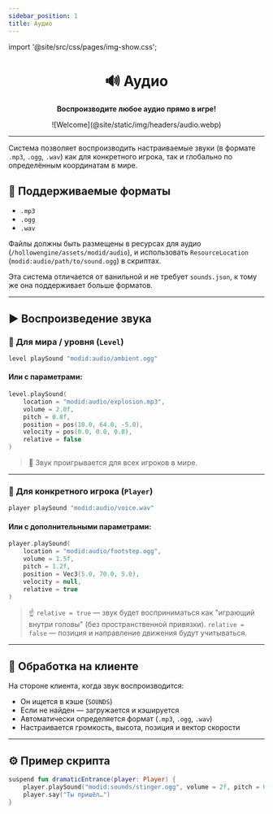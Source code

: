 ```yaml
---
sidebar_position: 1
title: Аудио
---
```


import '@site/src/css/pages/img-show.css';

<div align="center">

# 🔊 Аудио

**Воспроизводите любое аудио прямо в игре!**

<link rel="prefetch" as="image" href="@site/static/img/headers/audio.webp" />
<div className="cont"><div className="show" id="mask">
![Welcome](@site/static/img/headers/audio.webp)
</div></div>

---

</div>

Система позволяет воспроизводить настраиваемые звуки (в формате `.mp3`, `.ogg`, `.wav`) как для конкретного игрока, так и глобально по определённым координатам в мире.

## 📁 Поддерживаемые форматы

* `.mp3`
* `.ogg`
* `.wav`

Файлы должны быть размещены в ресурсах для аудио (`/hollowengine/assets/modid/audio`), и использовать `ResourceLocation` (`modid:audio/path/to/sound.ogg`) в скриптах.

Эта система отличается от ванильной и не требует `sounds.json`, к тому же она поддерживает больше форматов.

---

## ▶️ Воспроизведение звука

### 📌 Для мира / уровня (`Level`)

```kotlin
level playSound "modid:audio/ambient.ogg"
```

#### Или с параметрами:

```kotlin
level.playSound(
    location = "modid:audio/explosion.mp3",
    volume = 2.0f,
    pitch = 0.8f,
    position = pos(10.0, 64.0, -5.0),
    velocity = pos(0.0, 0.0, 0.0),
    relative = false
)
```

> 🔄 Звук проигрывается для всех игроков в мире.

---

### 👤 Для конкретного игрока (`Player`)

```kotlin
player playSound "modid:audio/voice.wav"
```

#### Или с дополнительными параметрами:

```kotlin
player.playSound(
    location = "modid:audio/footstep.ogg",
    volume = 1.5f,
    pitch = 1.2f,
    position = Vec3(5.0, 70.0, 5.0),
    velocity = null,
    relative = true
)
```

> ☝️ `relative = true` — звук будет восприниматься как "играющий внутри головы" (без пространственной привязки).
> `relative = false` — позиция и направление движения будут учитываться.

---

## 🧠 Обработка на клиенте

На стороне клиента, когда звук воспроизводится:

* Он ищется в кэше (`SOUNDS`)
* Если не найден — загружается и кэшируется
* Автоматически определяется формат (`.mp3`, `.ogg`, `.wav`)
* Настраивается громкость, высота, позиция и вектор скорости

---

## ⚙️ Пример скрипта

```kotlin
suspend fun dramaticEntrance(player: Player) {
    player.playSound("modid:sounds/stinger.ogg", volume = 2f, pitch = 0.95f)
    player.say("Ты пришёл…")
}
```

